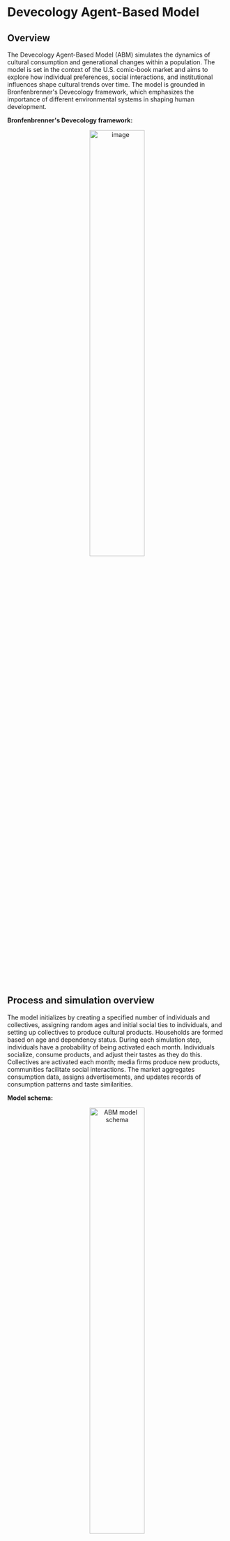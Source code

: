 # Devecology Agent-Based Model

## Overview

The Devecology Agent-Based Model (ABM) simulates the dynamics of cultural consumption and generational changes within a population. The model is set in the context of the U.S. comic-book market and aims to explore how individual preferences, social interactions, and institutional influences shape cultural trends over time. The model is grounded in Bronfenbrenner's Devecology framework, which emphasizes the importance of different environmental systems in shaping human development.

**Bronfenbrenner's Devecology framework:**
<p align="center">
  <a href="https://www.simplypsychology.org/wp-content/uploads/Bronfenbrenner-Ecological-Systems-Theory-1024x1024.jpeg">
    <img src="https://www.simplypsychology.org/wp-content/uploads/Bronfenbrenner-Ecological-Systems-Theory-1024x1024.jpeg" alt="image"  style="width: 50%;"/>
  </a>
</p>

## Process and simulation overview

The model initializes by creating a specified number of individuals and collectives, assigning random ages and initial social ties to individuals, and setting up collectives to produce cultural products. Households are formed based on age and dependency status. During each simulation step, individuals have a probability of being activated each month. Individuals socialize, consume products, and adjust their tastes as they do this. Collectives are activated each month; media firms produce new products, communities facilitate social interactions. The market aggregates consumption data, assigns advertisements, and updates records of consumption patterns and taste similarities.

**Model schema:**
<p align="center">
  <a href="https://github.com/Andrelhu/Computational-Devecology/assets/5666404/48a14530-0eeb-45a6-8371-9c2f6079495b">
    <img src="https://github.com/Andrelhu/Computational-Devecology/assets/5666404/48a14530-0eeb-45a6-8371-9c2f6079495b" alt="ABM model schema" style="width: 50%;"/>
</p>
    
## Agents

### General descriptions

#### Individuals:

Individual agents represent people within the simulation, each characterized by unique identifiers, age, generational cohort, and a vector of cultural preferences. They form social ties with family, friends, and acquaintances, and are part of households and larger collectives such as media firms or communities. Individuals engage in social interactions, consume cultural products, and adjust their tastes based on these interactions and their consumption experiences. They undergo aging processes, transitioning roles within households and society, and may form new households as they mature.

#### Collectives:

Collectives are groups of individuals organized by type, such as media firms (producers, cultural products), communities, or households. These collectives produce cultural products, facilitate social interactions, and influence the tastes of their members. Each collective has a unique identifier and maintains a dynamic membership, with members rotating in and out. The productivity of a collective, reflected in the number of products it produces, is influenced by the tastes of its members. Collectives also manage household dynamics, including the creation of new individuals, and facilitate social interactions that shape individual and collective cultural preferences.

#### Market and products:

The market acts as an overarching agent that aggregates data on product consumption, assigns advertisements, and tracks changes in cultural preferences across generations. It maintains a list of available products and records market activities, including units sold and taste similarities among different age groups. The market influences individual consumption patterns by assigning advertised products and incorporates randomness in product selection to simulate real-world variability. It also plots sales and taste similarity data over time, providing a comprehensive overview of the cultural trends emerging within the simulation.

### Entitites state variables, functions, and key interactions:

#### Individuals:
- **State Variables:** `unique_id`, `age`, `generation`, `month_bday`, `tastes`, `familiar_ties`, `friend_ties`, `acquaintance_ties`, `dependent`, `membership`, `household`, `partner`, `consumed_products`, `recommended_products`, `advertised_products`, `role`.
- **Key Functions/Methods:** `step()`, `aging()`, `consume_all_products()`, `consume_product(product)`, `socialize()`, `form_household()`.
- **Main Interactions:** Social ties, household dynamics, product consumption.

#### Collectives:


- **State Variables:** `unique_id`, `type`, `members`, `newest_products`, `productivity`, `rotation_rate`, `member_influence`.
- **Key Functions/Methods:** `step()`, `update_membership()`, `publish_print()`, `socialize()`, `update_household()`.
- **Main Interactions:** Product creation, social interactions, household management.

#### Market:
- **State Variables:** `products`, `records`.
- **Key Functions/Methods:** `step()`, `assign_advertisement_products()`, `select_products_with_noise()`, `keep_records_of_month()`, `reset_products()`, `plot_sales()`, `plot_taste_similarity()`.
- **Main Interactions:** Product aggregation, consumption tracking.

#### Products:
- **State Variables:** `id`, `features`, `consumed`.
- **Main Interactions:** Product consumption by individuals, product creation by media collectives.

## Process Overview and Scheduling

### Initialization:
The model initializes by creating a specified number of individuals and collectives. Each individual is assigned a random age and initial social ties, while collectives are populated with members and set up to produce cultural products. Households are formed by grouping individuals into household collectives.

### Step Execution:
- **Individuals:** Each individual has a probability (0.3) of being activated each month. Activated individuals socialize, consume products, and adjust their tastes. They also age and may transition from being dependents to adults or form new households.
- **Collectives:** All collectives are activated each month. Media collectives produce new cultural products, communities facilitate social interactions, and households manage member dynamics, including aging and new member creation.
- **Market:** The market aggregates product consumption data, assigns advertisements, and updates records of consumption patterns and taste similarities.
